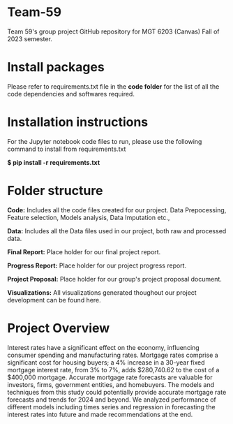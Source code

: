 # Team-59
 Team 59's group project GitHub repository for MGT 6203 (Canvas) Fall of 2023 semester.
 
# Install packages
 Please refer to requirements.txt file in the **code folder** for the list of all the code dependencies and softwares required.
 
# Installation instructions
For the Jupyter notebook code files to run, please use the following command to install from requirements.txt

**$ pip install -r requirements.txt**
 
# Folder structure

**Code:** Includes all the code files created for our project. Data Prepocessing, Feature selection, Models analysis, Data Imputation etc., 

**Data:** Includes all the Data files used in our project, both raw and processed data.

**Final Report:** Place holder for our final project report.

**Progress Report:** Place holder for our project progress report.

**Project Proposal:** Place holder for our group's project proposal document.

**Visualizations:** All visualizations generated thoughout our project development can be found here.

#  Project Overview
Interest rates have a significant effect on the economy, influencing consumer spending and manufacturing rates. Mortgage rates comprise a significant cost for housing buyers; a 4% increase in a 30-year fixed mortgage interest rate, from 3% to 7%, adds $280,740.62 to the cost of a $400,000 mortgage. Accurate mortgage rate forecasts are valuable for investors, firms, government entities, and homebuyers. The models and techniques from this study could potentially provide accurate mortgage rate forecasts and trends for 2024 and beyond. We analyzed performance of different models including times series and regression in forecasting the interest rates into future and made recommendations at the end. 
